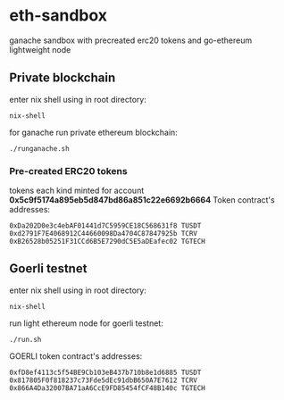 # eth-sandbox
ganache sandbox with precreated erc20 tokens and go-ethereum lightweight node

## Private blockchain

enter nix shell using in root directory:
```
nix-shell
```

for ganache run private ethereum blockchain:

```
./runganache.sh
```

### Pre-created ERC20 tokens
tokens each kind minted for account  **0x5c9f5174a895eb5d847bd86a851c22e6692b6664**
Token contract's addresses:
```
0xDa202D0e3c4ebAF01441d7C5959CE18C568631f8 TUSDT
0xd2791F7E4068912C44660098Da4704C87847925b TCRV
0xB26528b05251F31CCd6B5E7290dC5E5aDEafec02 TGTECH
```

## Goerli testnet

enter nix shell using in root directory:
```
nix-shell
```
run light ethereum node for goerli testnet:

```
./run.sh
```
GOERLI token contract's addresses:
```
0xfD8ef4113c5f54BE9Cb103eB437b710b8e1d6885 TUSDT
0x817805F0f818237c73Fde5dEc91dbB650A7E7612 TCRV
0x866A4Da32007BA71aA6CcE9FD85454fCF48B140c TGTECH
```
